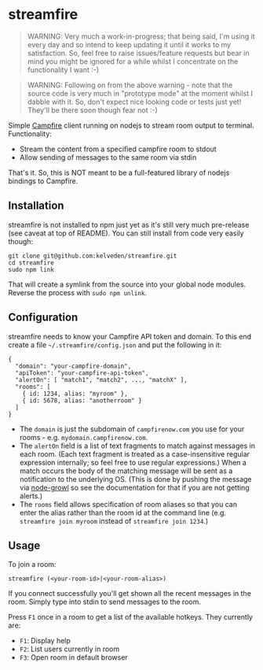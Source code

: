streamfire
==========

> WARNING: Very much a work-in-progress; that being said, I'm using it every day and so intend to keep updating it until it
works to my satisfaction. So, feel free to raise issues/feature requests but bear in mind you might be ignored for a while
whilst I concentrate on the functionality I want :-)

> WARNING: Following on from the above warning - note that the source code is very much in "prototype mode" at the moment whilst I dabble with it. So, don't expect nice looking code or tests just yet! They'll be there soon though fear not :-)

Simple [Campfire](http://campfirenow.com) client running on nodejs to stream room output to terminal. Functionality:

* Stream the content from a specified campfire room to stdout
* Allow sending of messages to the same room via stdin

That's it. So, this is NOT meant to be a full-featured library of nodejs bindings to Campfire.

Installation
------------
streamfire is not installed to npm just yet as it's still very much pre-release (see caveat at top of README). You can
still install from code very easily though:

    git clone git@github.com:kelveden/streamfire.git
    cd streamfire
    sudo npm link
  
That will create a symlink from the source into your global node modules. Reverse the process with `sudo npm unlink`.

Configuration
-------------
streamfire needs to know your Campfire API token and domain. To this end create a file `~/.streamfire/config.json` and put
the following in it:

    {
      "domain": "your-campfire-domain",
      "apiToken": "your-campfire-api-token",
      "alertOn": [ "match1", "match2", ..., "matchX" ],
      "rooms": [
        { id: 1234, alias: "myroom" },
        { id: 5678, alias: "anotherroom" }
      ]
    }

 * The `domain` is just the subdomain of `campfirenow.com` you use for your rooms - e.g. `mydomain.campfirenow.com`.
 * The `alertOn` field is a list of text fragments to match against messages in each room. (Each text fragment is treated as a case-insensitive
regular expression internally; so feel free to use regular expressions.) When a match occurs the body of the matching
message will be sent as a notification to the underlying OS. (This is done by pushing the message via
[node-growl](https://github.com/visionmedia/node-growl) so see the documentation for that if you are not getting alerts.)
 * The `rooms` field allows specification of room aliases so that you can enter the alias rather than the room id at the command line
 (e.g. `streamfire join myroom` instead of `streamfire join 1234`.)

Usage
-----
To join a room:

    streamfire (<your-room-id>|<your-room-alias>)

If you connect successfully you'll get shown all the recent messages in the room. Simply type into stdin to send messages to the room.

Press `F1` once in a room to get a list of the available hotkeys. They currently are:
* `F1`: Display help
* `F2`: List users currently in room
* `F3`: Open room in default browser


